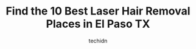 ---
layout: ampstory
image: https://i0.wp.com/www.depkes.org/wp-content/uploads/2023/06/laser-hair-removal-0-in-el-paso-tx-1685792347.jpeg?resize=640,853
author: techidn
featured: false
description: Discover the impressive array of Laser Hair Removal options in El Paso TX, where you can find 10 of the largest Laser Hair Removal establishments in the area. From renowned classics to hidde
title: Find the 10 Best Laser Hair Removal Places in El Paso TX
cover:
   title: Find the 10 Best Laser Hair Removal Places in El Paso TX
   subtitle: Rickpate
   background: https://www.depkes.org/wp-content/uploads/2023/06/laser-hair-removal-0-in-el-paso-tx-1685792347.jpeg

pages: 
 - layout: thirds
   top: <h1>#1 Removery Tattoo Removal & Fading</h1>
   bottom: "<p>Outstanding Service. Ms. Hazel assisted us, she was great at explaining the process and how to treat the tattoo after the laser session. They even follow up days later to</p>"
   background: https://www.depkes.org/wp-content/uploads/2023/06/laser-hair-removal-1-in-el-paso-tx-1685792348.png
   backgroundblur: true
 - layout: thirds
   top: <h1>#2 Azul Medspa</h1>
   bottom: "<p>Awesome office and atmosphere and very friendly and knowledgeable staff! I went in for my first treatment and felt very calm and relaxed by the women doing it. She explai</p>"
   background: https://www.depkes.org/wp-content/uploads/2023/06/laser-hair-removal-2-in-el-paso-tx-1685792349.jpeg
   cta:
      link: https://www.depkes.org/blog/find-the-10-best-laser-hair-removal-places-in-el-paso-tx/
      text: Find the 10 Best Laser Hair Removal Places in El Paso TX
 - layout: thirds
   top: <h1>#3 All About Me Laser MedSpa</h1>
   bottom: "<p>12300 Pellicano Dr Suite B-2, El Paso, TX 79936, United States</p>"
   background: https://www.depkes.org/wp-content/uploads/2023/06/laser-hair-removal-3-in-el-paso-tx-1685792350.jpeg
   cta:
      link: https://www.depkes.org/blog/find-the-10-best-laser-hair-removal-places-in-el-paso-tx/
      text: Find the 10 Best Laser Hair Removal Places in El Paso TX
 - layout: thirds
   top: <h1>#4 American Laser Med Spa - El Paso</h1>
   bottom: "<p>154 N Festival Dr bldg c, El Paso, TX 79912, United States</p>"
   background: https://images.unsplash.com/photo-1533735380053-eb8d0759b24a?ixlib=rb-4.0.3&ixid=MnwxMjA3fDB8MHxwaG90by1wYWdlfHx8fGVufDB8fHx8&auto=format&fit=crop&w=640&h=853&q=80
   cta:
      link: https://www.depkes.org/blog/find-the-10-best-laser-hair-removal-places-in-el-paso-tx/
      text: Find the 10 Best Laser Hair Removal Places in El Paso TX
 - layout: thirds
   top: <h1>#5 Laser & Aesthetic Centers</h1>
   bottom: "<p>101 Livingston Dr Suite C5, Santa Teresa, NM 88008, United States</p>"
   background: https://images.unsplash.com/photo-1567360425618-1594206637d2?ixlib=rb-4.0.3&ixid=MnwxMjA3fDB8MHxwaG90by1wYWdlfHx8fGVufDB8fHx8&auto=format&fit=crop&w=640&h=853&q=80
   cta:
      link: https://www.depkes.org/blog/find-the-10-best-laser-hair-removal-places-in-el-paso-tx/
      text: Find the 10 Best Laser Hair Removal Places in El Paso TX
 - layout: thirds
   top: <h1>#6 Waxing The City</h1>
   bottom: "<p>6801 N Mesa St Ste A2, El Paso, TX 79912, United States</p>"
   background: https://images.unsplash.com/photo-1527066579998-dbbae57f45ce?ixlib=rb-4.0.3&ixid=MnwxMjA3fDB8MHxwaG90by1wYWdlfHx8fGVufDB8fHx8&auto=format&fit=crop&w=640&h=853&q=80
   cta:
      link: https://www.depkes.org/blog/find-the-10-best-laser-hair-removal-places-in-el-paso-tx/
      text: Find the 10 Best Laser Hair Removal Places in El Paso TX
 - layout: thirds
   top: <h1>#7 Waxing the City</h1>
   bottom: "<p>12040 Tierra Este Rd Suite B203-204, El Paso, TX 79938, United States</p>"
   background: https://images.unsplash.com/photo-1557672172-298e090bd0f1?ixlib=rb-4.0.3&ixid=MnwxMjA3fDB8MHxwaG90by1wYWdlfHx8fGVufDB8fHx8&auto=format&fit=crop&w=640&h=853&q=80
   cta:
      link: https://www.depkes.org/blog/find-the-10-best-laser-hair-removal-places-in-el-paso-tx/
      text: Find the 10 Best Laser Hair Removal Places in El Paso TX
 - layout: thirds
   middle: Continue reading...
   background: https://images.unsplash.com/photo-1580610447943-1bfbef5efe07?ixlib=rb-4.0.3&ixid=MnwxMjA3fDB8MHxwaG90by1wYWdlfHx8fGVufDB8fHx8&auto=format&fit=crop&w=640&h=853&q=80
   cta:
      link: https://www.depkes.org/blog/find-the-10-best-laser-hair-removal-places-in-el-paso-tx/
      text: Find the 10 Best Laser Hair Removal Places in El Paso TX
      
---